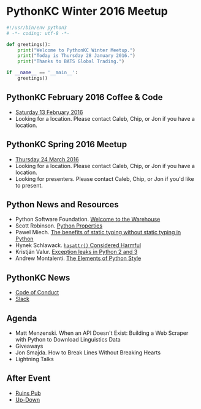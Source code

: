 # PythonKC Winter 2016 Meetup

```python
#!/usr/bin/env python3
# -*- coding: utf-8 -*-

def greetings():
    print("Welcome to PythonKC Winter Meetup.")
    print("Today is Thursday 28 January 2016.")
    print("Thanks to BATS Global Trading.")

if __name__ == '__main__':
    greetings()
```

## PythonKC February 2016 Coffee & Code

* [Saturday 13 February 2016](http://www.meetup.com/pythonkc/events/227778898/)
* Looking for a location. Please contact Caleb, Chip, or Jon if you have a location.

## PythonKC Spring 2016 Meetup

* [Thursday 24 March 2016](http://www.meetup.com/pythonkc/events/222629045/)
* Looking for a location. Please contact Caleb, Chip, or Jon if you have a location.
* Looking for presenters. Please contact Caleb, Chip, or Jon if you'd like to present.

## Python News and Resources

* Python Software Foundation. [Welcome to the Warehouse](http://pyfound.blogspot.com/2016/01/welcome-to-warehouse.html)
* Scott Robinson. [Python Properties](http://stackabuse.com/python-properties/)
* Pawel Miech. [The benefits of static typing without static typing in Python](http://pawelmhm.github.io/python/static/typing/type/annotations/2016/01/23/typing-python3.html)
* Hynek Schlawack. [`hasattr()` Considered Harmful](https://hynek.me/articles/hasattr/)
* Kristján Valur. [Exception leaks in Python 2 and 3](http://cosmicpercolator.com/2016/01/13/exception-leaks-in-python-2-and-3/)
* Andrew Montalenti. [The Elements of Python Style](https://github.com/amontalenti/elements-of-python-style)

## PythonKC News

* [Code of Conduct](https://github.com/pythonkc/code-of-conduct)
* [Slack](https://slack.com)

## Agenda

* Matt Menzenski. When an API Doesn't Exist: Building a Web Scraper with Python to Download Linguistics Data
* Giveaways
* Jon Smajda. How to Break Lines Without Breaking Hearts
* Lightning Talks

## After Event

* [Ruins Pub](http://ruinspubkc.com)
* [Up-Down](http://www.updownkc.com)
